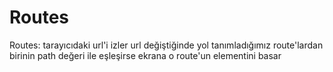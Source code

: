 # Routes

Routes: tarayıcıdaki url'i izler url değiştiğinde
yol tanımladığımız route'lardan birinin path
değeri ile eşleşirse ekrana o route'un elementini basar
